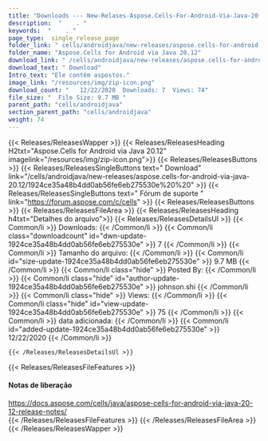 ```yaml
---
title: "Downloads --- New-Relases-Aspose.Cells-For-Android-Via-Java-20.12." 
description:  "    . " 
keywords:  "    . " 
page_type:  single_release_page
folder_link: " cells/androidjava/new-releases/aspose.cells-for-android-via-java-20.12/"
folder_name: "Aspose.Cells for Android via Java 20.12"
download_link: " /cells/androidjava/new-releases/aspose.cells-for-android-via-java-20.12/1924ce35a48b4dd0ab56fe6eb275530e"
download_text: " Download"
Intro_text: "Ele contém aspostos."
image_link: "/resources/img/zip-icon.png"
download_count: "   12/22/2020  Downloads: 7  Views: 74"
file_size: "  File Size: 9.7 MB "
parent_path: "cells/androidjava"
section_parent_path: "cells/androidjava"
weight: 74
---
```


{{< Releases/ReleasesWapper >}}
  {{< Releases/ReleasesHeading H2txt="Aspose.Cells for Android via Java 20.12" imagelink="/resources/img/zip-icon.png">}}
  {{< Releases/ReleasesButtons >}}
    {{< Releases/ReleasesSingleButtons text=" Download" link="/cells/androidjava/new-releases/aspose.cells-for-android-via-java-20.12/1924ce35a48b4dd0ab56fe6eb275530e%20%20" >}}
    {{< Releases/ReleasesSingleButtons text=" Fórum de suporte " link="https://forum.aspose.com/c/cells" >}}
  {{< Releases/ReleasesButtons >}}
  {{< Releases/ReleasesFileArea >}}
    {{< Releases/ReleasesHeading h4txt="Detalhes do arquivo">}}
    {{< Releases/ReleasesDetailsUl >}}
            {{< Common/li  >}} Downloads: {{< /Common/li >}} 
      {{< Common/li class="downloadcount" id="dwn-update-1924ce35a48b4dd0ab56fe6eb275530e" >}} 7 {{< /Common/li >}} 
      {{< Common/li  >}} Tamanho do arquivo: {{< /Common/li >}} 
      {{< Common/li id="size-update-1924ce35a48b4dd0ab56fe6eb275530e" >}} 9.7 MB {{< /Common/li >}} 
      {{< Common/li  class="hide" >}} Posted By: {{< /Common/li >}} 
      {{< Common/li class="hide" id="author-update-1924ce35a48b4dd0ab56fe6eb275530e" >}} johnson.shi {{< /Common/li >}} 
      {{< Common/li class="hide"  >}} Views: {{< /Common/li >}} 
      {{< Common/li class="hide" id="view-update-1924ce35a48b4dd0ab56fe6eb275530e" >}} 75 {{< /Common/li >}} 
      {{< Common/li  >}} data adicionada: {{< /Common/li >}} 
      {{< Common/li id="added-update-1924ce35a48b4dd0ab56fe6eb275530e" >}} 12/22/2020 {{< /Common/li >}} 

    {{< /Releases/ReleasesDetailsUl >}}

  {{< Releases/ReleasesFileFeatures >}}
      <h4>Notas de liberação</h4><div><a href="https://docs.aspose.com/cells/java/aspose-cells-for-android-via-java-20-12-release-notes/">https://docs.aspose.com/cells/java/aspose-cells-for-android-via-java-20-12-release-notes/</a></div>
  {{< /Releases/ReleasesFileFeatures >}}
 {{< /Releases/ReleasesFileArea >}}
{{< /Releases/ReleasesWapper >}}


